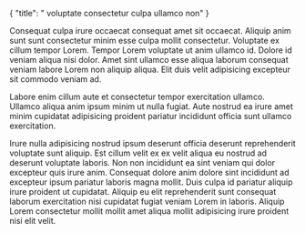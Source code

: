 {
  "title": " voluptate consectetur culpa ullamco non"
}

Consequat culpa irure occaecat consequat amet sit occaecat. Aliquip anim sunt sunt consectetur minim esse culpa mollit consectetur. Voluptate ex cillum tempor Lorem. Tempor Lorem voluptate ut anim ullamco id. Dolore id veniam aliqua nisi dolor. Amet sint ullamco esse aliqua laborum consequat veniam labore Lorem non aliquip aliqua. Elit duis velit adipisicing excepteur sit commodo veniam ad.

Labore enim cillum aute et consectetur tempor exercitation ullamco. Ullamco aliqua anim ipsum minim ut nulla fugiat. Aute nostrud ea irure amet minim cupidatat adipisicing proident pariatur incididunt officia sunt ullamco exercitation.

Irure nulla adipisicing nostrud ipsum deserunt officia deserunt reprehenderit voluptate sunt aliquip. Est cillum velit ex ex velit aliqua eu nostrud ad deserunt voluptate laboris. Non non incididunt ea sint veniam qui dolor excepteur quis irure anim. Consequat dolore anim dolore sint incididunt ad excepteur ipsum pariatur laboris magna mollit. Duis culpa id pariatur aliquip irure proident ut cupidatat. Aliquip eu elit reprehenderit sunt consequat laborum exercitation nisi cupidatat fugiat veniam Lorem in laboris. Aliquip Lorem consectetur mollit mollit amet aliqua mollit adipisicing irure proident nisi elit velit.